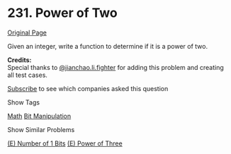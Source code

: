 # 231. Power of Two

[Original Page](https://leetcode.com/problems/power-of-two/)

Given an integer, write a function to determine if it is a power of two.

**Credits:**  
Special thanks to [@jianchao.li.fighter](https://leetcode.com/discuss/user/jianchao.li.fighter) for adding this problem and creating all test cases.

<div>

[Subscribe](/subscribe/) to see which companies asked this question

</div>

<div>

<div id="tags" class="btn btn-xs btn-warning">Show Tags</div>

<span class="hidebutton">[Math](/tag/math/) [Bit Manipulation](/tag/bit-manipulation/)</span></div>

<div>

<div id="similar" class="btn btn-xs btn-warning">Show Similar Problems</div>

<span class="hidebutton">[(E) Number of 1 Bits](/problems/number-of-1-bits/) [(E) Power of Three](/problems/power-of-three/)</span></div>